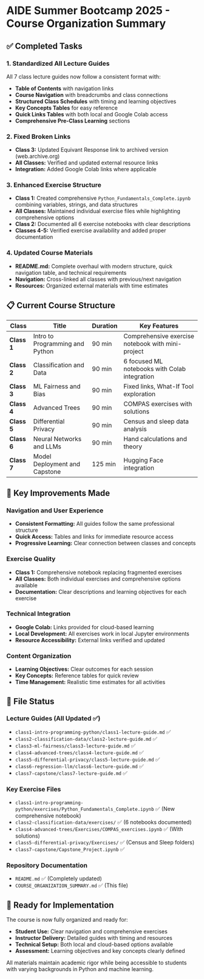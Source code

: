 # AIDE Summer Bootcamp 2025 - Course Organization Summary

## ✅ Completed Tasks

### 1. Standardized All Lecture Guides
All 7 class lecture guides now follow a consistent format with:
- **Table of Contents** with navigation links
- **Course Navigation** with breadcrumbs and class connections
- **Structured Class Schedules** with timing and learning objectives
- **Key Concepts Tables** for easy reference
- **Quick Links Tables** with both local and Google Colab access
- **Comprehensive Pre-Class Learning** sections

### 2. Fixed Broken Links
- **Class 3:** Updated Equivant Response link to archived version (web.archive.org)
- **All Classes:** Verified and updated external resource links
- **Integration:** Added Google Colab links where applicable

### 3. Enhanced Exercise Structure
- **Class 1:** Created comprehensive `Python_Fundamentals_Complete.ipynb` combining variables, strings, and data structures
- **All Classes:** Maintained individual exercise files while highlighting comprehensive options
- **Class 2:** Documented all 6 exercise notebooks with clear descriptions
- **Classes 4-5:** Verified exercise availability and added proper documentation

### 4. Updated Course Materials
- **README.md:** Complete overhaul with modern structure, quick navigation table, and technical requirements
- **Navigation:** Cross-linked all classes with previous/next navigation
- **Resources:** Organized external materials with time estimates

## 📋 Current Course Structure

| Class | Title | Duration | Key Features |
|-------|-------|----------|--------------|
| **Class 1** | Intro to Programming and Python | 90 min | Comprehensive exercise notebook with mini-project |
| **Class 2** | Classification and Data | 90 min | 6 focused ML notebooks with Colab integration |
| **Class 3** | ML Fairness and Bias | 90 min | Fixed links, What-If Tool exploration |
| **Class 4** | Advanced Trees | 90 min | COMPAS exercises with solutions |
| **Class 5** | Differential Privacy | 90 min | Census and sleep data analysis |
| **Class 6** | Neural Networks and LLMs | 90 min | Hand calculations and theory |
| **Class 7** | Model Deployment and Capstone | 125 min | Hugging Face integration |

## 🎯 Key Improvements Made

### Navigation and User Experience
- **Consistent Formatting:** All guides follow the same professional structure
- **Quick Access:** Tables and links for immediate resource access
- **Progressive Learning:** Clear connection between classes and concepts

### Exercise Quality
- **Class 1:** Comprehensive notebook replacing fragmented exercises
- **All Classes:** Both individual exercises and comprehensive options available
- **Documentation:** Clear descriptions and learning objectives for each exercise

### Technical Integration
- **Google Colab:** Links provided for cloud-based learning
- **Local Development:** All exercises work in local Jupyter environments
- **Resource Accessibility:** External links verified and updated

### Content Organization
- **Learning Objectives:** Clear outcomes for each session
- **Key Concepts:** Reference tables for quick review
- **Time Management:** Realistic time estimates for all activities

## 📁 File Status

### Lecture Guides (All Updated ✅)
- `class1-intro-programming-python/class1-lecture-guide.md` ✅
- `class2-classification-data/class2-lecture-guide.md` ✅
- `class3-ml-fairness/class3-lecture-guide.md` ✅
- `class4-advanced-trees/class4-lecture-guide.md` ✅
- `class5-differential-privacy/class5-lecture-guide.md` ✅
- `class6-regression-llm/class6-lecture-guide.md` ✅
- `class7-capstone/class7-lecture-guide.md` ✅

### Key Exercise Files
- `class1-intro-programming-python/exercises/Python_Fundamentals_Complete.ipynb` ✅ (New comprehensive notebook)
- `class2-classification-data/exercises/` ✅ (6 notebooks documented)
- `class4-advanced-trees/Exercises/COMPAS_exercises.ipynb` ✅ (With solutions)
- `class5-differential-privacy/Exercises/` ✅ (Census and Sleep folders)
- `class7-capstone/Capstone_Project.ipynb` ✅

### Repository Documentation
- `README.md` ✅ (Completely updated)
- `COURSE_ORGANIZATION_SUMMARY.md` ✅ (This file)

## 🚀 Ready for Implementation

The course is now fully organized and ready for:
- **Student Use:** Clear navigation and comprehensive exercises
- **Instructor Delivery:** Detailed guides with timing and resources
- **Technical Setup:** Both local and cloud-based options available
- **Assessment:** Learning objectives and key concepts clearly defined

All materials maintain academic rigor while being accessible to students with varying backgrounds in Python and machine learning.
